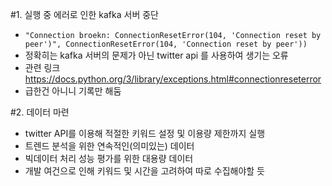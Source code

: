 #1. 실행 중 에러로 인한 kafka 서버 중단
 - `"Connection broekn: ConnectionResetError(104, 'Connection reset by peer')", ConnectionResetError(104, 'Connection reset by peer'))`
 - 정확히는 kafka 서버의 문제가 아닌 twitter api 를 사용하여 생기는 오류
 - 관련 링크 https://docs.python.org/3/library/exceptions.html#connectionreseterror
 - 급한건 아니니 기록만 해둠

#2. 데이터 마련
 - twitter API를 이용해 적절한 키워드 설정 및 이용량 제한까지 실행
 - 트렌드 분석을 위한 연속적인(의미있는) 데이터
 - 빅데이터 처리 성능 평가를 위한 대용량 데이터
 - 개발 여건으로 인해 키워드 및 시간을 고려하여 따로 수집해야할 듯